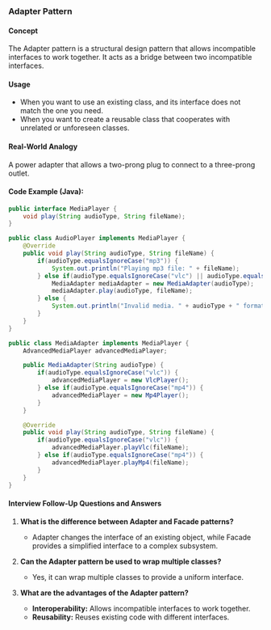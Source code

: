 
### Adapter Pattern

#### Concept
The Adapter pattern is a structural design pattern that allows incompatible interfaces to work together. It acts as a bridge between two incompatible interfaces.

#### Usage
- When you want to use an existing class, and its interface does not match the one you need.
- When you want to create a reusable class that cooperates with unrelated or unforeseen classes.

#### Real-World Analogy
A power adapter that allows a two-prong plug to connect to a three-prong outlet.

#### Code Example (Java):
```java
public interface MediaPlayer {
    void play(String audioType, String fileName);
}

public class AudioPlayer implements MediaPlayer {
    @Override
    public void play(String audioType, String fileName) {
        if(audioType.equalsIgnoreCase("mp3")) {
            System.out.println("Playing mp3 file: " + fileName);
        } else if(audioType.equalsIgnoreCase("vlc") || audioType.equalsIgnoreCase("mp4")) {
            MediaAdapter mediaAdapter = new MediaAdapter(audioType);
            mediaAdapter.play(audioType, fileName);
        } else {
            System.out.println("Invalid media. " + audioType + " format not supported");
        }
    }
}

public class MediaAdapter implements MediaPlayer {
    AdvancedMediaPlayer advancedMediaPlayer;

    public MediaAdapter(String audioType) {
        if(audioType.equalsIgnoreCase("vlc")) {
            advancedMediaPlayer = new VlcPlayer();
        } else if(audioType.equalsIgnoreCase("mp4")) {
            advancedMediaPlayer = new Mp4Player();
        }
    }

    @Override
    public void play(String audioType, String fileName) {
        if(audioType.equalsIgnoreCase("vlc")) {
            advancedMediaPlayer.playVlc(fileName);
        } else if(audioType.equalsIgnoreCase("mp4")) {
            advancedMediaPlayer.playMp4(fileName);
        }
    }
}
```

#### Interview Follow-Up Questions and Answers
1. **What is the difference between Adapter and Facade patterns?**
   - Adapter changes the interface of an existing object, while Facade provides a simplified interface to a complex subsystem.

2. **Can the Adapter pattern be used to wrap multiple classes?**
   - Yes, it can wrap multiple classes to provide a uniform interface.

3. **What are the advantages of the Adapter pattern?**
   - **Interoperability:** Allows incompatible interfaces to work together.
   - **Reusability:** Reuses existing code with different interfaces.
